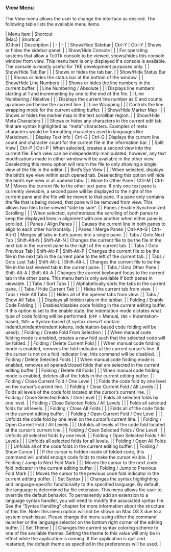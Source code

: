 ### View Menu

The View menu allows the user to change the interface as desired.  The following table lists the available menu items.

| Menu Item | Shortcut<br>(Mac) | Shortcut<br>(Other) | Description |
| - | - |
| Show/Hide Sidebar | Ctrl-Y | Ctrl-Y | Shows or hides the sidebar panel. |
| Show/Hide Console | | | For operating systems that allow a Tcl/Tk console to be viewed, shows/hides this console window from view.  This menu item is only displayed if a console is available.  The console is mostly useful for TKE development purposes only. |
| Show/Hide Tab Bar | | | Shows or hides the tab bar. |
| Show/Hide Status Bar | | | Shows or hides the status bar at the bottom of the window. |
| Show/Hide Line Numbers | | | Shows or hides the line numbers in the current buffer. |
| Line Numbering / Absolute | | | Displays line numbers starting at 1 and incrementing by one to the end of the file. |
| Line Numbering / Relative | | | Displays the current line number as 0 and counts up above and below the current line. |
| Line Wrapping | | | Controls the line wrapping mode for the current editing buffer. |
| Show/Hide Marker Map | | | Shows or hides the marker map in the text scrollbar region. |
| Show/Hide Meta Characters | | | Shows or hides any characters in the current edit tab that are syntax highlighted as “meta” characters.  Examples of meta characters would be formatting characters used in languages like Markdown. |
| Display Text Info | Ctrl-G | Ctrl-G | Displays the current line count and character count for the current file in the information bar. |
| Split View | Ctrl-P | Ctrl-P | When selected, creates a second view into the current file.  Each view can be independently manipulated; however, any text modifications made in either window will be available in the other view.  Deselecting this menu option will return the file to only showing a single view of the file in the editor. |
| Bird’s Eye View | | | When selected, displays the bird’s eye view within each opened tab. Deselecting this option will hide the bird’s eye view in all opened tabs. |
| Move to Other Pane | Ctrl-M | Ctrl-M | Moves the current file to the other text pane.  If only one text pane is currently viewable, a second pane will be displayed to the right of the current pane and the file will be moved to that pane.  If a pane only contains the file that is being moved, that pane will be removed from view.  This allows two files to be viewed “side by side”. |
| Panes / Enable Synchronized Scrolling | | | When selected, synchronizes the scrolling of both panes to keep the displayed lines in alignment with one another when either pane is scrolled. |
| Panes / Align Panes | | | Causes the current line in both panes to align to each other horizontally. |
| Panes / Merge Panes | Ctrl-Alt-G | Ctrl-Alt-G | Merges all tabs in both panes into a single pane. |
| Tabs / Goto Next Tab | Shift-Alt-N | Shift-Alt-N | Changes the current file to be the file in the next tab in the current pane to the right of the current tab. |
| Tabs / Goto Previous Tab | Shift-Alt-P | Shift-Alt-P | Changes the current file to be the file in the next tab in the current pane to the left of the current tab. |
| Tabs / Goto Last Tab | Shift-Alt-L | Shift-Alt-L | Changes the current file to be the file in the last viewed tab in the current pane. |
| Tabs / Goto Other Pane | Shift-Alt-A | Shift-Alt-A | Changes the current keyboard focus to the current tab in the other pane.  This menu item is only available if both panes in viewable. |
| Tabs / Sort Tabs | | | Alphabetically sorts the tabs in the current pane. |
| Tabs / Hide Current Tab | | | Hides the current tab from view. |
| Tabs / Hide All Tabs | | | Hides all of the opened tabs from view. |
| Tabs / Show All Tabs | | | Displays all hidden tabs in the tabbar. |
| Folding / Enable Code Folding | | | Enables/disables code folding in the current editing buffer.  If this option is set to the enable state, the indentation mode dictates what type of code folding will be performed. (`OFF` = Manual, `IND` = Indentation-based, `IND+` = Syntax-based (if syntax doesn’t contain indent/unindent/reindent tokens, indentation-based code folding will be used)).
| Folding / Create Fold From Selection | | | When manual code folding mode is enabled, creates a new fold such that the selected code will be folded. |
| Folding / Delete Current Fold | | | When manual code folding mode is enabled, removes the fold indicator at the current cursor’s line. If the cursor is not on a fold indicator line, this command will be disabled. |
| Folding / Delete Selected Folds | | | When manual code folding mode is enabled, removes all opened/closed folds that are selected in the current editing buffer. |
| Folding / Delete All Folds | | | When manual code folding mode is enabled, deletes all of the folds in the current editing buffer. |
| Folding / Close Current Fold / One Level | | | Folds the code fold by one level on the cursor’s current line. |
| Folding / Close Current Fold / All Levels | | | Folds all levels of the code fold located at the cursor’s current line. |
| Folding / Close Selected Folds / One Level | | | Folds all selected folds by one level. |
| Folding / Close Selected Folds / All Levels | | | Folds all selected folds for all levels. |
| Folding / Close All Folds | | | Folds all of the code folds in the current editing buffer. |
| Folding / Open Current Fold / One Level | | | Unfolds the code fold by one level on the cursor’s current line. |
| Folding / Open Current Fold / All Levels | | | Unfolds all levels of the code fold located at the cursor’s current line. |
| Folding / Open Selected Folds / One Level | | | Unfolds all selected folds by one level. |
| Folding / Open Selected Folds / All Levels | | | Unfolds all selected folds for all levels. |
| Folding / Open All Folds | | | Unfolds all of the code folds in the current editing buffer. |
| Folding / Show Cursor | | | If the cursor is hidden inside of folded code, this command will unfold enough code folds to make the cursor visible. |
| Folding / Jump to Next Fold Mark | | | Moves the cursor to the next code fold indicator in the current editing buffer. |
| Folding / Jump to Previous Fold Mark | | | Moves the cursor to the previous code fold indicator in the current editing buffer. |
| Set Syntax | | | Changes the syntax highlighting and language-specific functionality to the specified language.  By default, the language is determined by file extension.  This menu allows the user to override the default behavior.  To permanently add an extension to a language syntax handler, you will need to modify the associated syntax file.  See the “Syntax Handling” chapter for more information about the structure of this file. Note: this menu option will not be shown on Mac OS X due to a system crash issue.  Please change the menu using either the command launcher or the language selector on the bottom right corner of the editing buffer. |
| Set Theme | | | Changes the current syntax coloring scheme to one of the available themes.  Setting the theme to this value will only be in effect while the application is running.  If the application is quit and restarted, the default theme as specified in the preferences will be used. |